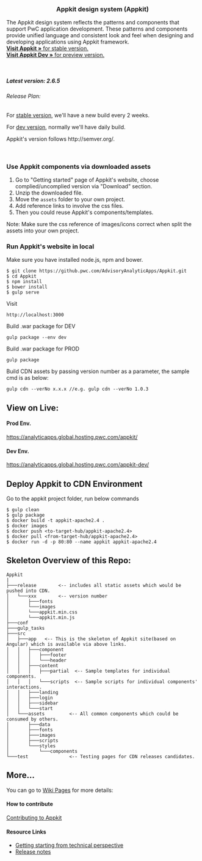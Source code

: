 <p align="center">

  <h3 align="center">Appkit design system (Appkit)</h3>

  <p align="left">
    The Appkit design system reflects the patterns and components that support PwC application development. These patterns and components provide unified language and consistent look and feel when designing and developing applications using Appkit framework.
    <br>
    <a href="https://analyticapps.global.hosting.pwc.com/appkit/"><strong>Visit Appkit &raquo;</strong> for stable version.</a>
    <br>
    <a href="https://analyticapps.global.hosting.pwc.com/appkit-dev/"><strong>Visit Appkit Dev &raquo;</strong> for preview version.</a>
  </p>
</p>

<br>

<h5>Latest version: 2.6.5</h5>

<h6>Release Plan:</h6>
<p>For <a href="https://analyticapps.global.hosting.pwc.com/appkit/">stable version</a>, we'll have a new build every 2 weeks.</p>
<p>For <a href="https://analyticapps.global.hosting.pwc.com/appkit-dev/">dev version</a>, normally we'll have daily build.</p>
<p>Appkit's version follows http://semver.org/.</p>
<br>



### Use Appkit components via downloaded assets
1. Go to "Getting started" page of Appkit's website, choose complied/uncomplied version via "Download" section.
2. Unzip the downloaded file.
3. Move the `assets` folder to your own project.
4. Add reference links to involve the css files.
5. Then you could reuse Appkit's components/templates.

Note: Make sure the css reference of images/icons correct when split the assets into your own project.



### Run Appkit's website in local

Make sure you have installed node.js, npm and bower.

```
$ git clone https://github.pwc.com/AdvisoryAnalyticApps/Appkit.git
$ cd Appkit
$ npm install
$ bower install
$ gulp serve
```

Visit

```
http://localhost:3000
```


Build .war package for DEV

```
gulp package --env dev
```

Build .war package for PROD

```
gulp package
```


Build CDN assets by passing version number as a parameter, the sample cmd is as below:

```
gulp cdn --verNo x.x.x //e.g. gulp cdn --verNo 1.0.3
```


## View on Live:

#### Prod Env.

https://analyticapps.global.hosting.pwc.com/appkit/

#### Dev Env.

https://analyticapps.global.hosting.pwc.com/appkit-dev/

## Deploy Appkit to CDN Environment
Go to the appkit project folder, run below commands
```
$ gulp clean
$ gulp package
$ docker build -t appkit-apache2.4 .
$ docker images
$ docker push <to-target-hub/appkit-apache2.4>
$ docker pull <from-target-hub/appkit-apache2.4>
$ docker run -d -p 80:80 --name appkit appkit-apache2.4
```

## Skeleton Overview of this Repo:
```
Appkit
|
├───release        <-- includes all static assets which would be pushed into CDN.
│   └───xxx        <-- version number
│       ├───fonts
│       └───images
│       └───appkit.min.css
│       └───appkit.min.js
├───conf
├───gulp_tasks
├───src
│   ├───app   <-- This is the skeleton of Appkit site(based on Angular) which is available via above links.
│   │   ├───component
│   │   │   ├───footer
│   │   │   └───header
│   │   ├───content
│   │   │   ├───partial  <-- Sample templates for individual components.
│   │   │   └───scripts  <-- Sample scripts for individual components' interactions.
│   │   ├───landing
│   │   ├───login
│   │   ├───sidebar
│   │   └───start
│   └───assets         <-- All common components which could be consumed by others.
│       ├───data
│       ├───fonts
│       ├───images
│       ├───scripts
│       └───styles
│           └───components
└───test               <-- Testing pages for CDN releases candidates.
```

## More...

You can go to [Wiki Pages](https://github.pwc.com/AdvisoryAnalyticApps/Appkit/wiki) for more details:

#### How to contribute
[Contributing to Appkit](https://github.pwc.com/AdvisoryAnalyticApps/Appkit/wiki/Contributing-to-Appkit)

#### Resource Links
* [Getting starting from technical perspective](https://github.pwc.com/AdvisoryAnalyticApps/Appkit/wiki/Getting-starting-from-technical-perspective)
* [Release notes](https://github.pwc.com/AdvisoryAnalyticApps/Appkit/wiki/Release-Notes)
